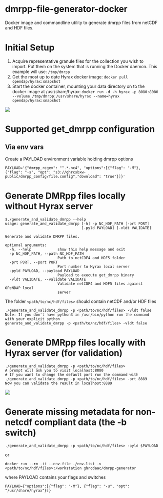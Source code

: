 # dmrpp-file-generator-docker
Docker image and commandline utility to generate dmrpp files from netCDF and HDF files.
# Initial Setup
1. Acquire representative granule files for the collection you wish to import. Put them on the system that is running the Docker daemon. This example will use:
  ```/tmp/dmrpp```
2. Get the most up to date Hyrax docker image:
```docker pull opendap/hyrax:snapshot```
3. Start the docker container, mounting your data directory on to the docker image at /usr/share/hyrax:
```docker run -d -h hyrax -p 8080:8080 --volume /tmp/dmrpp:/usr/share/hyrax --name=hyrax opendap/hyrax:snapshot```
   
<a href="https://asciinema.org/a/wPSjUfHKIa9e8pIf02itKLrRN" target="_blank"><img src="https://asciinema.org/a/wPSjUfHKIa9e8pIf02itKLrRN.svg" /></a>

# Supported get_dmrpp configuration
## Via env vars
Create a PAYLOAD environment variable holding dmrpp options
```
PAYLOAD='{"dmrpp_regex": "^.*.nc4", "options":[{"flag": "-M"}, {"flag": "-s", "opt": "s3://ghrcsbxw-public/dmrpp_config/file.config","download": "true"}]}'
```
# Generate DMRpp files locally without Hyrax server
```
$./generate_and_validate_dmrpp --help
usage: generate_and_validate_dmrpp [-h] -p NC_HDF_PATH [-prt PORT]
                                   [-pyld PAYLOAD] [-vldt VALIDATE]

Generate and validate DMRPP files.

optional arguments:
  -h, --help            show this help message and exit
  -p NC_HDF_PATH, --path NC_HDF_PATH
                        Path to netCDF4 and HDF5 folder
  -prt PORT, --port PORT
                        Port number to Hyrax local server
  -pyld PAYLOAD, --payload PAYLOAD
                        Payload to execute get_dmrpp binary
  -vldt VALIDATE, --validate VALIDATE
                        Validate netCDF4 and HDF5 files against OPeNDAP local
                        server
```

The folder `<path/to/nc/hdf/files>` should contain netCDF and/or HDF files
```code
./generate_and_validate_dmrpp -p <path/to/nc/hdf/files> -vldt false
Note: If you don't have python3 in /usr/bin/python run the command with your explicit python
generate_and_validate_dmrpp -p <path/to/nc/hdf/files> -vldt false
```

# Generate DMRpp files locally with Hyrax server (for validation)

```code
./generate_and_validate_dmrpp -p <path/to/nc/hdf/files>
A prompt will ask you to visit localhost:8080
# If you want to change the default port run the command with
./generate_and_validate_dmrpp -p <path/to/nc/hdf/files> -prt 8889
Now you can validate the result in localhost:8889
```

<a href="https://asciinema.org/a/HJgRhohpDXIcRIch5W7C8WU1X" target="_blank"><img src="https://asciinema.org/a/HJgRhohpDXIcRIch5W7C8WU1X.svg" /></a>

# Generate missing metadata for non-netcdf compliant data (the -b switch)
```code
./generate_and_validate_dmrpp -p <path/to/nc/hdf/files> -pyld $PAYLOAD
```
or 
```code
docker run --rm -it --env-file ./env.list -v <path/to/nc/hdf/files>:/workstation ghrcdaac/dmrpp-generator
```
where PAYLOAD contains your flags and switches
```code
PAYLOAD={"options":[{"flag": "-M"}, {"flag": "-u", "opt": "/usr/share/hyrax"}]}
```
